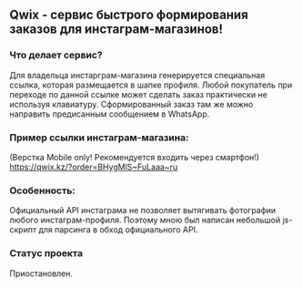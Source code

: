 ## Qwix - сервис быстрого формирования заказов для инстаграм-магазинов!

### Что делает сервис?
Для владельца инстарграм-магазина генерируется специальная ссылка, 
которая размещается в шапке профиля. Любой покупатель при переходе
по данной ссылке может сделать заказ практически не используя клавиатуру.
Сформированный заказ там же можно направить предисанным сообщением в WhatsApp.


### Пример ссылки инстаграм-магазина:
(Верстка Mobile only! Рекомендуется входить через смартфон!)
https://qwix.kz/?order=BHygMlS~FuLaaa~ru


### Особенность:
Официальный API инстаграма не позволяет вытягивать фотографии любого инстаграм-профиля.
Поэтому мною был написан небольшой js-скрипт для парсинга в обход официального API.


### Статус проекта
Приостановлен.

